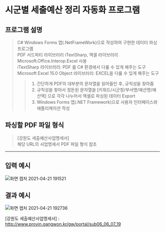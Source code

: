 # 시군별 세출예산 정리 자동화 프로그램

## 프로그램 설명
> C# Windows Forms 앱(.NetFrameWork)으로 작성하여 구현한 데이터 파싱 프로그램  
> PDF 서드파티 라이브러리 iTextSharp, 액셀 라이브러리 Microsoft.Office.Interop.Excel 사용  
> iTextSharp 라이브러리: PDF 를 C# 환경에서 다룰 수 있게 해주는 도구  
> Microsoft Excel 15.0 Object 라이브러리: EXCEL을 다룰 수 있게 해주는 도구  
>> 1. 간단하게 PDF의 대부분의 문자열을 읽어들인 후, 규칙성을 찾아줌  
>> 2. 규칙성을 찾아서 정돈된 문자열을 [키워드/시군청/부서명/예산명/예산액] 으로 각각 나누어서 엑셀로 파싱된 데이터 Export  
>> 3. Windows Forms 앱(.NET Framework)으로 사용자 인터페이스와 애플리케이션 작성  

## 파싱할 PDF 파일 형식
> [강원도 세출예산사업명세서]  
> 해당 URL의 사업명세서 PDF 파일 형식 참조
------------
## 입력 예시
![화면 캡처 2021-04-21 191521](https://user-images.githubusercontent.com/70702088/115537622-f6f64300-a2d5-11eb-8825-50529b2541f2.png)
## 결과 예시
![화면 캡처 2021-04-21 192736](https://user-images.githubusercontent.com/70702088/115539223-ac75c600-a2d7-11eb-878f-7cc7ac673bfb.png)

[강원도 세출예산사업명세서] : http://www.provin.gangwon.kr/gw/portal/sub06_06_07_19
